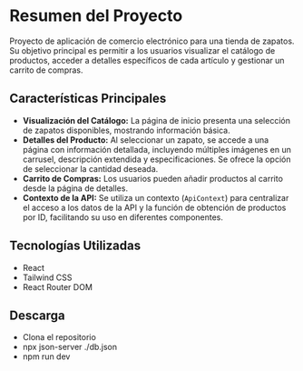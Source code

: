 # Resumen del Proyecto

Proyecto de aplicación de comercio electrónico para una tienda de zapatos. Su objetivo principal es permitir a los usuarios visualizar el catálogo de productos, acceder a detalles específicos de cada artículo y gestionar un carrito de compras.

## Características Principales

* **Visualización del Catálogo:** La página de inicio presenta una selección de zapatos disponibles, mostrando información básica.
* **Detalles del Producto:** Al seleccionar un zapato, se accede a una página con información detallada, incluyendo múltiples imágenes en un carrusel, descripción extendida y especificaciones. Se ofrece la opción de seleccionar la cantidad deseada.
* **Carrito de Compras:** Los usuarios pueden añadir productos al carrito desde la página de detalles.
* **Contexto de la API:** Se utiliza un contexto (`ApiContext`) para centralizar el acceso a los datos de la API y la función de obtención de productos por ID, facilitando su uso en diferentes componentes.

## Tecnologías Utilizadas

* React
* Tailwind CSS
* React Router DOM

## Descarga
* Clona el repositorio
* npx json-server ./db.json
* npm run dev

